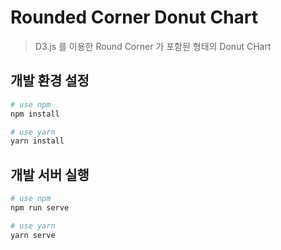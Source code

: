 # Rounded Corner Donut Chart

> D3.js 를 이용한 Round Corner 가 포함된 형태의 Donut CHart

## 개발 환경 설정

```sh
# use npm
npm install

# use yarn
yarn install
```

## 개발 서버 실행

```sh
# use npm
npm run serve

# use yarn
yarn serve
```
